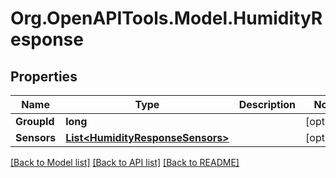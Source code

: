 # Org.OpenAPITools.Model.HumidityResponse
## Properties

Name | Type | Description | Notes
------------ | ------------- | ------------- | -------------
**GroupId** | **long** |  | [optional] 
**Sensors** | [**List&lt;HumidityResponseSensors&gt;**](HumidityResponseSensors.md) |  | [optional] 

[[Back to Model list]](../README.md#documentation-for-models) [[Back to API list]](../README.md#documentation-for-api-endpoints) [[Back to README]](../README.md)

